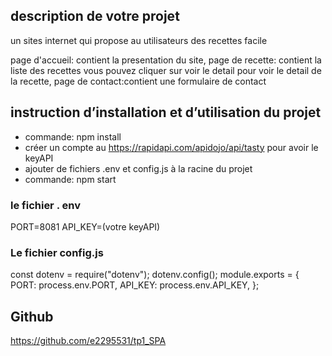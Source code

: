 ## description de votre projet

un sites internet qui propose au utilisateurs des recettes facile

page d'accueil: contient la presentation du site,
page de recette: contient la liste des recettes vous pouvez cliquer sur voir le detail pour voir le detail de la recette,
page de contact:contient une formulaire de contact



 

 
 
 ## instruction d’installation et d’utilisation du projet 

 - commande: npm install
 - créer un compte au https://rapidapi.com/apidojo/api/tasty pour avoir le keyAPI
 - ajouter de fichiers .env et config.js à la racine du projet
 - commande: npm start

 
### le fichier . env 
PORT=8081
API_KEY=(votre keyAPI)
### Le fichier config.js 
const dotenv = require("dotenv");
dotenv.config();
module.exports = {
  PORT: process.env.PORT,
  API_KEY: process.env.API_KEY,
};

 
 ##  Github

 https://github.com/e2295531/tp1_SPA
